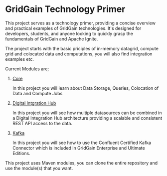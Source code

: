# GridGain Technology Primer

This project serves as a technology primer, providing a concise overview and practical examples of GridGain technologies. It's designed for developers, students, and anyone looking to quickly grasp the fundamentals of GridGain and Apache Ignite.

The project starts with the basic priciples of in-memory datagrid, compute grid and colocated data and computations, you will also find integration examples etc.

Current Modules are;

1. [Core](core)

	In this project you will learn about Data Storage, Queries, Colocation of Data and Compute Jobs

2. [Digital Intgration Hub](dih)

	In this project you will see how multiple datasources can be combined in a Digital Integration Hub architecture providing a scalable and consistent REST API access to the data.
	
3. [Kafka](kafka)

	In this project you will see how to use the Confluent Certified Kafka Connector which is included in GridGain Enterprise and Ultimate Editions.
	
This project uses Maven modules, you can clone the entire repository and use the module(s) that you want.
